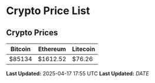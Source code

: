 # Crypto Price List

## Crypto Prices
| Bitcoin | Ethereum | Litecoin |
| ------- | -------- | -------- |
| $85134 | $1612.52 | $76.26 |
**Last Updated:** 2025-04-17 17:55 UTC
**Last Updated:** $DATE$
